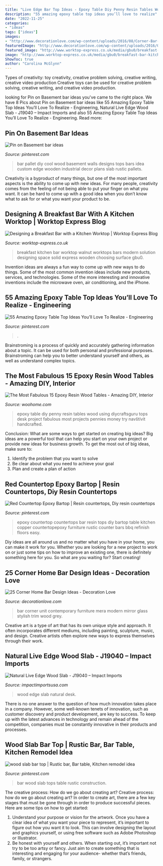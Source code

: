 ```yaml
---
title: "Live Edge Bar Top Ideas - Epoxy Table Diy Penny Resin Tables Wood Using Diycraftsguru Tops Desk Project Fabulous Most Projects Pennies Money Try Navštívit Handcrafted"
description: "55 amazing epoxy table top ideas you’ll love to realize"
date: "2022-11-25"
categories:
- "ideas"
tags: ["ideas"]
images:
- "http://www.decorationlove.com/wp-content/uploads/2016/08/Corner-Bar-Wall-Unit-1.jpg"
featuredImage: "http://www.decorationlove.com/wp-content/uploads/2016/08/Corner-Bar-Wall-Unit-1.jpg"
featured_image: "http://www.worktop-express.co.uk/media/gbu0/breakfast-bar-kitchen-worktop-space-saving-solution-050816.jpg"
image: "http://www.worktop-express.co.uk/media/gbu0/breakfast-bar-kitchen-worktop-space-saving-solution-050816.jpg"
ShowToc: true
author: "Carolina McGlynn"
---
```



Types of creativity: toy creativity, creative problem solving, creative writing, creative video production
Creative toys can be used for creative problem solving, creative writing, and creative video production.

	

		
looking for Pin on Basement bar ideas you've came to the right place. We have 8 Pics about Pin on Basement bar ideas like 55 Amazing Epoxy Table Top Ideas You’ll Love To Realize - Engineering, Natural Live Edge Wood Slab - J19040 – Impact Imports and also 55 Amazing Epoxy Table Top Ideas You’ll Love To Realize - Engineering. Read more:
		
    
## Pin On Basement Bar Ideas

<img loading=lazy src="https://i.pinimg.com/736x/f4/83/ba/f483ba12c140520018dd943fd4528a4f.jpg" onerror="this.onerror=null;this.src='https://tse2.mm.bing.net/th?id=OIP.x5Mtz3LF4xuiQ-CaBJM6WwHaJ3&amp;pid=15.1';" alt="Pin on Basement bar ideas">

_Source: pinterest.com_

>bar pallet diy cool wood basement walls designs tops bars idea custom edge wooden industrial decor plans slab rustic pallets. 

	

Creativity is a byproduct of many things, but one of the most important aspects is the ability to come up with new ideas. For many people, creativity comes from the feeling of not being able to put your finger on what you want. It can be hard to come up with a good idea when you don’t know what to ask for or what you want your product to be.

    
## Designing A Breakfast Bar With A Kitchen Worktop | Worktop Express Blog

<img loading=lazy src="http://www.worktop-express.co.uk/media/gbu0/breakfast-bar-kitchen-worktop-space-saving-solution-050816.jpg" onerror="this.onerror=null;this.src='https://tse3.mm.bing.net/th?id=OIP.UPoWq_OwTei6kHibtG3prgHaJ6&amp;pid=15.1';" alt="Designing a Breakfast Bar with a Kitchen Worktop | Worktop Express Blog">

_Source: worktop-express.co.uk_

>breakfast kitchen bar worktop walnut worktops bars modern solution designing space solid express wooden choosing surface gbu0. 

	

Invention ideas are always a fun way to come up with new ways to do things. Some of the most common invention ideas include new products, services, and technologies. Some of the more interesting and innovative inventions include the microwave oven, air conditioning, and the iPhone.

    
## 55 Amazing Epoxy Table Top Ideas You’ll Love To Realize - Engineering

<img loading=lazy src="https://i.pinimg.com/736x/ff/77/ad/ff77ad2712062a63b83a23543c9fb86a.jpg" onerror="this.onerror=null;this.src='https://tse4.mm.bing.net/th?id=OIP.5r6ANO_xw6htxlzxSNP3fwHaJ3&amp;pid=15.1';" alt="55 Amazing Epoxy Table Top Ideas You’ll Love To Realize - Engineering">

_Source: pinterest.com_

>. 

	

Brainstroming is a process of quickly and accurately gathering information about a topic. It can be used for both personal and professional purposes. Brainstroming can help you to better understand yourself and others, as well as understand complex topics.

    
## The Most Fabulous 15 Epoxy Resin Wood Tables - Amazing DIY, Interior

<img loading=lazy src="https://www.woohome.com/wp-content/uploads/2019/09/resin-table-design-ideas-9.jpg" onerror="this.onerror=null;this.src='https://tse3.mm.bing.net/th?id=OIP.GNU1Xca7W2na7nBmmC5OdAHaKc&amp;pid=15.1';" alt="The Most Fabulous 15 Epoxy Resin Wood Tables - Amazing DIY, Interior">

_Source: woohome.com_

>epoxy table diy penny resin tables wood using diycraftsguru tops desk project fabulous most projects pennies money try navštívit handcrafted. 

	

Conclusion: What are some ways to get started on creating big ideas?
Big ideas are a powerful tool that can help you start on your own project or provide new ideas for business growth. To get the most out of big ideas, make sure to:
1. Identify the problem that you want to solve
2. Be clear about what you need to achieve your goal
3. Plan and create a plan of action

    
## Red Countertop Epoxy Bartop | Resin Countertops, Diy Resin Countertops

<img loading=lazy src="https://i.pinimg.com/736x/b5/b8/cc/b5b8cc158813cdb0cd2997a4e9abbc23--epoxy-countertop-countertops.jpg" onerror="this.onerror=null;this.src='https://tse2.mm.bing.net/th?id=OIP.XnahP12ltnPdi6vaoBzRfAHaJ4&amp;pid=15.1';" alt="Red Countertop Epoxy Bartop | Resin countertops, Diy resin countertops">

_Source: pinterest.com_

>epoxy countertop countertops bar resin tops diy bartop table kitchen copper countertopepoxy furniture rustic counter bars bbq refinish floors easy. 

	

Diy ideas are all around us and no matter what you have in your home, you can make it work for you. Whether you are looking for a new project to work on or just some tips on how to improve an existing one, there is definitely something here for you. So what are you waiting for? Start creating!

    
## 25 Corner Home Bar Design Ideas - Decoration Love

<img loading=lazy src="http://www.decorationlove.com/wp-content/uploads/2016/08/Corner-Bar-Wall-Unit-1.jpg" onerror="this.onerror=null;this.src='https://tse4.mm.bing.net/th?id=OIP.-sTBx76wkwwHqZGrjcd7bgHaLI&amp;pid=15.1';" alt="25 Corner Home Bar Design Ideas - Decoration Love">

_Source: decorationlove.com_

>bar corner unit contemporary furniture mera modern mirror glass stylish trim wood grey. 

	

Creative art is a type of art that has its own unique style and approach. It often incorporates different mediums, including painting, sculpture, music, and design. Creative artists often explore new ways to express themselves through their work.

    
## Natural Live Edge Wood Slab - J19040 – Impact Imports

<img loading=lazy src="https://cdn.shopify.com/s/files/1/2968/2462/products/J19040_large-natural-or-live-edge-wood-slab-for-desk-top_1200x1200.jpg?v=1557675715" onerror="this.onerror=null;this.src='https://tse4.mm.bing.net/th?id=OIP.sidYyXPZvdHY-bhLohJZaAHaDN&amp;pid=15.1';" alt="Natural Live Edge Wood Slab - J19040 – Impact Imports">

_Source: impactimportsusa.com_

>wood edge slab natural desk. 

	

There is no one answer to the question of how much innovation takes place in a company. However, some well-known tenets of innovation, such as customer discovery and product development, are key to success. To keep up with the latest advances in technology and remain ahead of the competition, companies must be constantly innovative in their products and processes.

    
## Wood Slab Bar Top | Rustic Bar, Bar Table, Kitchen Remodel Idea

<img loading=lazy src="https://i.pinimg.com/736x/49/e0/aa/49e0aac871d302928c31896143b0c33b--wood-slab-bar-tops.jpg" onerror="this.onerror=null;this.src='https://tse4.mm.bing.net/th?id=OIP.e3JHPfzwPSKhMA9WUcBcsADhEs&amp;pid=15.1';" alt="wood slab bar top | Rustic bar, Bar table, Kitchen remodel idea">

_Source: pinterest.com_

>bar wood slab tops table rustic construction. 

	

The creative process: How do we go about creating art?
Creative process: how do we go about creating art?
In order to create art, there are a few key stages that must be gone through in order to produce successful pieces. Here are some tips on how to get started: 

1. Understand your purpose or vision for the artwork. Once you have a clear idea of what you want your piece to represent, it’s important to figure out how you want it to look. This can involve designing the layout and graphics yourself, or using free software such as Adobe Photoshop or Illustrator. 
2. Be honest with yourself and others. When starting out, it’s important not try to be too artsy or fancy. Just aim to create something that is interesting and engaging for your audience- whether that’s friends, family, or strangers. 

